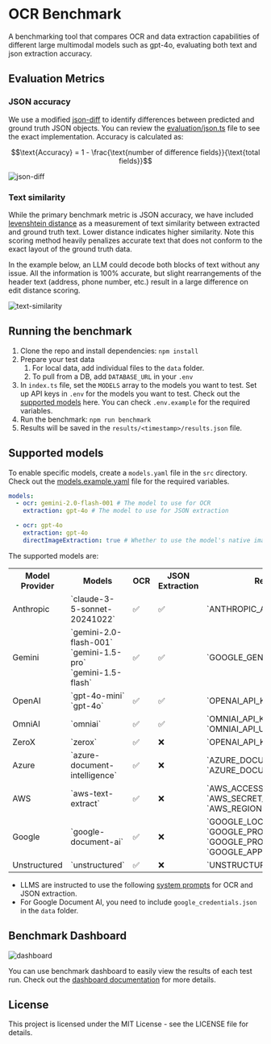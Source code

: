 # OCR Benchmark

A benchmarking tool that compares OCR and data extraction capabilities of different large multimodal models such as gpt-4o, evaluating both text and json extraction accuracy.

## Evaluation Metrics

### JSON accuracy

We use a modified [json-diff](https://github.com/zgrossbart/jdd) to identify differences between predicted and ground truth JSON objects. You can review the [evaluation/json.ts](./src/evaluation/json.ts) file to see the exact implementation. Accuracy is calculated as:

```math
\text{Accuracy} = 1 - \frac{\text{number of difference fields}}{\text{total fields}}
```

![json-diff](https://omniai-images.s3.us-east-1.amazonaws.com/json_accuracy.png)

### Text similarity

While the primary benchmark metric is JSON accuracy, we have included [levenshtein distance](https://en.wikipedia.org/wiki/Levenshtein_distance) as a measurement of text similarity between extracted and ground truth text.
Lower distance indicates higher similarity. Note this scoring method heavily penalizes accurate text that does not conform to the exact layout of the ground truth data.

In the example below, an LLM could decode both blocks of text without any issue. All the information is 100% accurate, but slight rearrangements of the header text (address, phone number, etc.) result in a large difference on edit distance scoring.

![text-similarity](https://omniai-images.s3.us-east-1.amazonaws.com/edit_distance.png)

## Running the benchmark

1. Clone the repo and install dependencies: `npm install`
2. Prepare your test data
   1. For local data, add individual files to the `data` folder.
   2. To pull from a DB, add `DATABASE_URL` in your `.env`
3. In `index.ts` file, set the `MODELS` array to the models you want to test. Set up API keys in `.env` for the models you want to test. Check out the [supported models](#supported-models) here. You can check `.env.example` for the required variables.
4. Run the benchmark: `npm run benchmark`
5. Results will be saved in the `results/<timestamp>/results.json` file.

## Supported models

To enable specific models, create a `models.yaml` file in the `src` directory. Check out the [models.example.yaml](./src/models.example.yaml) file for the required variables.

```yaml
models:
  - ocr: gemini-2.0-flash-001 # The model to use for OCR
    extraction: gpt-4o # The model to use for JSON extraction

  - ocr: gpt-4o
    extraction: gpt-4o
    directImageExtraction: true # Whether to use the model's native image extraction capabilities
```

The supported models are:

<table>
<tr>
    <th>Model Provider</th>
    <th>Models</th>
    <th>OCR</th>
    <th>JSON Extraction</th>
    <th>Required ENV Variables</th>
</tr>
<tr>
    <td>Anthropic</td>
    <td>`claude-3-5-sonnet-20241022`</td>
    <td>✅</td>
    <td>✅</td>
    <td>`ANTHROPIC_API_KEY`</td>
</tr>
<tr>
    <td>Gemini</td>
    <td>`gemini-2.0-flash-001`<br>`gemini-1.5-pro`<br>`gemini-1.5-flash`</td>
    <td>✅</td>
    <td>✅</td>
    <td>`GOOGLE_GENERATIVE_AI_API_KEY`</td>
</tr>
<tr>
    <td>OpenAI</td>
    <td>`gpt-4o-mini`<br>`gpt-4o`</td>
    <td>✅</td>
    <td>✅</td>
    <td>`OPENAI_API_KEY`</td>
</tr>
<tr>
    <td>OmniAI</td>
    <td>`omniai`</td>
    <td>✅</td>
    <td>✅</td>
    <td>`OMNIAI_API_KEY`<br>`OMNIAI_API_URL`</td>
</tr>
<tr>
    <td>ZeroX</td>
    <td>`zerox`</td>
    <td>✅</td>
    <td>❌</td>
    <td>`OPENAI_API_KEY`</td>
</tr>
<tr>
    <td>Azure</td>
    <td>`azure-document-intelligence`</td>
    <td>✅</td>
    <td>❌</td>
    <td>`AZURE_DOCUMENT_INTELLIGENCE_ENDPOINT`<br>`AZURE_DOCUMENT_INTELLIGENCE_KEY`</td>
</tr>
<tr>
    <td>AWS</td>
    <td>`aws-text-extract`</td>
    <td>✅</td>
    <td>❌</td>
    <td>`AWS_ACCESS_KEY_ID`<br>`AWS_SECRET_ACCESS_KEY`<br>`AWS_REGION`</td>
</tr>
<tr>
    <td>Google</td>
    <td>`google-document-ai`</td>
    <td>✅</td>
    <td>❌</td>
    <td>`GOOGLE_LOCATION`<br>`GOOGLE_PROJECT_ID`<br>`GOOGLE_PROCESSOR_ID`<br>`GOOGLE_APPLICATION_CREDENTIALS_PATH`</td>
</tr>
<tr>
    <td>Unstructured</td>
    <td>`unstructured`</td>
    <td>✅</td>
    <td>❌</td>
    <td>`UNSTRUCTURED_API_KEY`</td>
</tr>
</table>

- LLMS are instructed to use the following [system prompts](./src/models/shared/prompt.ts) for OCR and JSON extraction.
- For Google Document AI, you need to include `google_credentials.json` in the `data` folder.

## Benchmark Dashboard

![dashboard](./assets/dashboard-gif.gif)

You can use benchmark dashboard to easily view the results of each test run. Check out the [dashboard documentation](dashboard/README.md) for more details.

## License

This project is licensed under the MIT License - see the LICENSE file for details.
